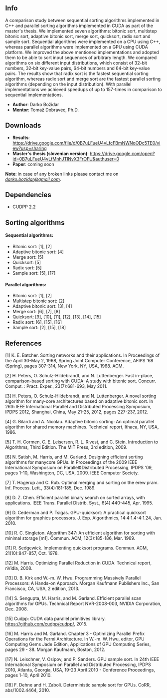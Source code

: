 ## Info

A comparison study between sequential sorting algorithms implemented in C++ and parallel sorting algorithms implemented in CUDA as part of the master's thesis.
We implemented seven algorithms: bitonic sort, multistep bitonic sort, adaptive bitonic sort, merge
sort, quicksort, radix sort and sample sort.
Sequential algorithms were implemented on a CPU using C++, whereas parallel algorithms were implemented on a GPU using CUDA platform.
We improved the above mentioned implementations and adopted them to be able to sort input sequences of arbitrary length.
We compared algorithms on six different input distributions, which consist of 32-bit numbers, 32-bit
key-value pairs, 64-bit numbers and 64-bit key-value pairs.
The results show that radix sort is the fastest sequential sorting algorithm, whereas radix sort and merge sort are the fastest parallel sorting algorithms (depending on the input distribution).
With parallel implementations we achieved speedups of up to 157-times in comparison to sequential implementations.

- **Author**: Darko Božidar
- **Mentor**: Tomaž Dobravec, Ph.D.

## Downloads

- **Results**: https://drive.google.com/file/d/0B7uLFueU4vLfcFBmNWNoODc5TE0/view?usp=sharing
- **Master's thesis (slovenian version)**: https://drive.google.com/open?id=0B7uLFueU4vLfMnhJTlNvX3FrOFU&authuser=0
- **Paper**: coming soon

**Note**: in case of any broken links please contact me on *darko.bozidar@gmail.com*.

## Dependencies

-  CUDPP 2.2

## Sorting algorithms

#### Sequential algorithms:

- Bitonic sort: [1], [2]
- Adaptive bitonic sort: [4]
- Merge sort: [5]
- Quicksort: [5]
- Radix sort: [5]
- Sample sort: [5], [17]

#### Parallel algorithms:

- Bitonic sort: [1], [2]
- Multistep bitonic sort: [2]
- Adaptive bitonic sort: [3], [4]
- Merge sort: [6], [7], [8]
- Quicksort: [9], [10], [11], [12], [13], [14], [15]
- Radix sort: [6], [15], [16]
- Sample sort: [2], [15], [18]


## References


[1] K. E. Batcher. Sorting networks and their applications. In Proceedings of the April 30-May 2, 1968, Spring Joint Computer Conference, AFIPS '68 (Spring), pages 307-314, New York, NY, USA, 1968. ACM.

[2] H. Peters, O. Schulz-Hildebrandt, and N. Luttenberger. Fast in-place, comparison-based sorting with CUDA: A study with bitonic sort. Concurr. Comput. : Pract. Exper., 23(7):681-693, May 2011.

[3] H. Peters, O. Schulz-Hildebrandt, and N. Luttenberger. A novel sorting algorithm for many-core architectures based on adaptive bitonic sort. In 26th IEEE International Parallel and Distributed Processing Symposium, IPDPS 2012, Shanghai, China, May 21-25, 2012, pages 227-237, 2012.

[4] G. Bilardi and A. Nicolau. Adaptive bitonic sorting: An optimal parallel algorithm for shared memory machines. Technical report, Ithaca, NY, USA, 1986.

[5] T. H. Cormen, C. E. Leiserson, R. L. Rivest, and C. Stein. Introduction to Algorithms, Third Edition. The MIT Press, 3rd edition, 2009.

[6] N. Satish, M. Harris, and M. Garland. Designing efficient sorting algorithms for manycore GPUs. In Proceedings of the 2009 IEEE International Symposium on Parallel&Distributed Processing, IPDPS '09, pages 1-10, Washington, DC, USA, 2009. IEEE Computer Society.

[7] T. Hagerup and C. Rub. Optimal merging and sorting on the erew pram. Inf. Process. Lett., 33(4):181-185, Dec. 1989.

[8] D. Z. Chen. Efficient parallel binary search on sorted arrays, with applications. IEEE Trans. Parallel Distrib. Syst., 6(4):440-445, Apr. 1995.

[9] D. Cederman and P. Tsigas. GPU-quicksort: A practical quicksort algorithm for graphics processors. J. Exp. Algorithmics, 14:4:1.4-4:1.24, Jan. 2010.

[10] R. C. Singleton. Algorithm 347: An efficient algorithm for sorting with minimal storage [m1]. Commun. ACM, 12(3):185-186, Mar. 1969.

[11] R. Sedgewick. Implementing quicksort programs. Commun. ACM, 21(10):847-857, Oct. 1978.

[12] M. Harris. Optimizing Parallel Reduction in CUDA. Technical report, nVidia, 2008.

[13] D. B. Kirk and W.-m. W. Hwu. Programming Massively Parallel Processors: A Hands-on Approach. Morgan Kaufmann Publishers Inc., San Francisco, CA, USA, 2 edition, 2013.

[14] S. Sengupta, M. Harris, and M. Garland. Efficient parallel scan algorithms for GPUs. Technical Report NVR-2008-003, NVIDIA Corporation, Dec. 2008.

[15] Cudpp: CUDA data parallel primitives library. https://github.com/cudpp/cudpp/, 2015.

[16] M. Harris and M. Garland. Chapter 3 - Optimizing Parallel Prefix Operations for the Fermi Architecture. In W.-m. W. Hwu, editor, GPU Computing Gems Jade Edition, Applications of GPU Computing Series, pages 29 - 38. Morgan Kaufmann, Boston, 2012.

[17] N. Leischner, V. Osipov, and P. Sanders. GPU sample sort. In 24th IEEE International Symposium on Parallel and Distributed Processing, IPDPS 2010, Atlanta, Georgia, USA, 19-23 April 2010 - Conference Proceedings, pages 1-10, April 2010.

[18] F. Dehne and H. Zaboli. Deterministic sample sort for GPUs. CoRR, abs/1002.4464, 2010.
